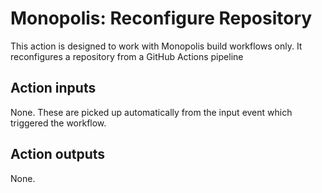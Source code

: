 # Monopolis: Reconfigure Repository

This action is designed to work with Monopolis build workflows only. It reconfigures a repository from a GitHub Actions pipeline

## Action inputs
None. These are picked up automatically from the input event which triggered the workflow.

## Action outputs
None.
